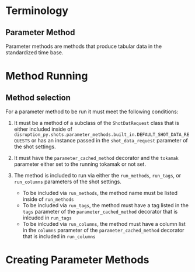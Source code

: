 # Terminology

## Parameter Method

Parameter methods are methods that produce tabular data in the standardized time base.

# Method Running

## Method selection

For a parameter method to be run it must meet the following conditions:

1. It must be a method of a subclass of the `ShotDatRequest` class that is either included inside of `disruption_py.shots.parameter_methods.built_in.DEFAULT_SHOT_DATA_REQUESTS` or has an instance passed in the `shot_data_request` parameter of the shot settings.

2. It must have the `parameter_cached_method` decorator and the `tokamak` parameter either set to the running tokamak or not set.

3. The method is included to run via either the `run_methods`, `run_tags`, or `run_columns` parameters of the shot settings.
    - To be included via `run_methods`, the method name must be listed inside of `run_methods`
	- To be included via `run_tags`, the method must have a tag listed in the `tags` parameter of the `parameter_cached_method` decorator that is inlcuded in `run_tags`
	- To be inlcuded via `run_columns`, the method must have a column list in the `columns` parameter of the `parameter_cached_method` decorator that is included in `run_columns`

# Creating Parameter Methods

